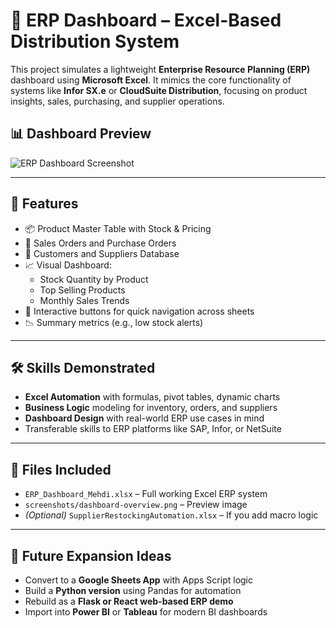 # 🧮 ERP Dashboard – Excel-Based Distribution System

This project simulates a lightweight **Enterprise Resource Planning (ERP)** dashboard using **Microsoft Excel**. It mimics the core functionality of systems like **Infor SX.e** or **CloudSuite Distribution**, focusing on product insights, sales, purchasing, and supplier operations.

## 📊 Dashboard Preview
![ERP Dashboard Screenshot](./screenshots/dashboard-overview.png)

---

## 🧩 Features

- 📦 Product Master Table with Stock & Pricing
- 🧾 Sales Orders and Purchase Orders
- 👥 Customers and Suppliers Database
- 📈 Visual Dashboard:
  - Stock Quantity by Product
  - Top Selling Products
  - Monthly Sales Trends
- 📌 Interactive buttons for quick navigation across sheets
- 📉 Summary metrics (e.g., low stock alerts)

---

## 🛠️ Skills Demonstrated

- **Excel Automation** with formulas, pivot tables, dynamic charts
- **Business Logic** modeling for inventory, orders, and suppliers
- **Dashboard Design** with real-world ERP use cases in mind
- Transferable skills to ERP platforms like SAP, Infor, or NetSuite

---

## 📁 Files Included

- `ERP_Dashboard_Mehdi.xlsx` – Full working Excel ERP system
- `screenshots/dashboard-overview.png` – Preview image
- *(Optional)* `SupplierRestockingAutomation.xlsx` – If you add macro logic

---

## 🚀 Future Expansion Ideas

- Convert to a **Google Sheets App** with Apps Script logic
- Build a **Python version** using Pandas for automation
- Rebuild as a **Flask or React web-based ERP demo**
- Import into **Power BI** or **Tableau** for modern BI dashboards

